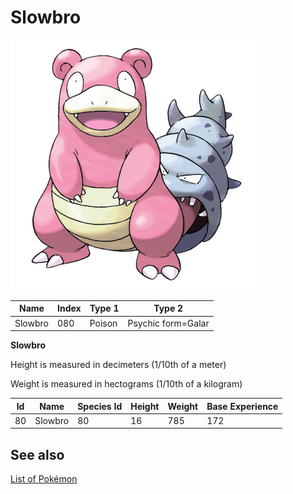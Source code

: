 # Slowbro


![Slowbro](images/080.png)

| **Name** | **Index** | **Type 1** | **Type 2** |
|----|----|----|----|
| Slowbro | 080 | Poison | Psychic form=Galar  |

**Slowbro** 


Height is measured in decimeters (1/10th of a meter)

Weight is measured in hectograms (1/10th of a kilogram)

| **Id** | **Name** | **Species Id** | **Height** | **Weight** | **Base Experience** |
|--------|----------|----------------|------------|------------|---------------------|
| 80 | Slowbro | 80 | 16 | 785 | 172 |


## See also

[List of Pokémon](../pokemon.md)
